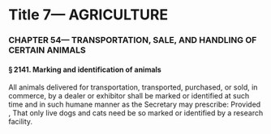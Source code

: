 
# Title 7— AGRICULTURE
### CHAPTER 54— TRANSPORTATION, SALE, AND HANDLING OF CERTAIN ANIMALS
#### § 2141. Marking and identification of animals

All animals delivered for transportation, transported, purchased, or sold, in commerce, by a dealer or exhibitor shall be marked or identified at such time and in such humane manner as the Secretary may prescribe: Provided , That only live dogs and cats need be so marked or identified by a research facility.
